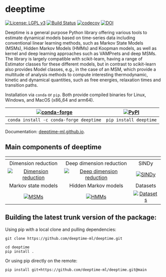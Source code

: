 # deeptime

[![License: LGPL v3](https://img.shields.io/badge/License-LGPL%20v3-blue.svg)](https://www.gnu.org/licenses/lgpl-3.0) [![Build Status](https://dev.azure.com/clonker/deeptime/_apis/build/status/deeptime-ml.deeptime?branchName=main)](https://dev.azure.com/clonker/deeptime/_build/latest?definitionId=1&branchName=main) [![codecov](https://codecov.io/gh/deeptime-ml/deeptime/branch/main/graph/badge.svg?token=MgQZqDM4sK)](https://codecov.io/gh/deeptime-ml/deeptime) [![DOI](https://img.shields.io/badge/DOI-10.1088%2F2632--2153%2Fac3de0-blue)](https://doi.org/10.1088/2632-2153/ac3de0)

Deeptime is a general purpose Python library offering various tools to estimate dynamical models 
based on time-series data including conventional linear learning methods, such as Markov State 
Models (MSMs), Hidden Markov Models (HMMs) and Koopman models, as well as kernel and 
deep learning approaches such as VAMPnets and deep MSMs. The library is largely compatible 
with scikit-learn, having a range of Estimator classes for these different models, but in 
contrast to scikit-learn also provides Model classes, e.g., in the case of an MSM, 
which provide a multitude of analysis methods to compute interesting thermodynamic, kinetic 
and dynamical quantities, such as free energies, relaxation times and transition paths.

Installation via `conda` or `pip`. Both provide compiled binaries for Linux, Windows, and MacOS (x86_64 and arm64).

|  [![conda-forge](https://img.shields.io/conda/v/conda-forge/deeptime?color=brightgreen&label=conda-forge)](https://github.com/conda-forge/deeptime-feedstock) 	|   [![PyPI](https://badge.fury.io/py/deeptime.svg)](https://pypi.org/project/deeptime)	|
|:-:	|:-:	|
|  `conda install -c conda-forge deeptime` |  `pip install deeptime`  	|

Documentation: [deeptime-ml.github.io](https://deeptime-ml.github.io/).

## Main components of deeptime

|  <!-- -->  |  <!-- -->  |  <!-- -->  |
|  :---:	|  :---:  |  :---:  |
|  Dimension reduction  |  Deep dimension reduction  |  SINDy  |
|  [![Dimension reduction](https://user-images.githubusercontent.com/1685266/208686380-087687e0-4dfa-4d27-a2a0-957c33566276.png)](https://deeptime-ml.github.io/latest/index_dimreduction.html) |  [![Deep dimension reduction](https://user-images.githubusercontent.com/1685266/208686212-f84f0a5b-a014-49d1-a469-dfa8a661d555.png)](https://deeptime-ml.github.io/latest/index_deepdimreduction.html)  |  [![SINDy](https://user-images.githubusercontent.com/1685266/208684380-d0234430-50fb-4a62-8d97-73ce1ebf2832.png)](https://deeptime-ml.github.io/latest/notebooks/sindy.html)  |
|  Markov state models  |  Hidden Markov models  |  Datasets  |
|  [![MSMs](https://user-images.githubusercontent.com/1685266/208686588-2e8b960b-06b0-4633-93a6-5df1e5b63209.png)](https://github.com/conda-forge/deeptime-feedstock) |  [![HMMs](https://user-images.githubusercontent.com/1685266/208683917-ef7acb41-062c-4503-b48d-dc7718779d9a.png)](https://deeptime-ml.github.io/latest/notebooks/hmm.html)  |  [![Datasets](https://user-images.githubusercontent.com/1685266/208684805-45c82242-6a8c-43f1-88b8-add1af4e7438.png)](https://deeptime-ml.github.io/latest/index_datasets.html)  |

## Building the latest trunk version of the package:

Using pip with a local clone and pulling dependencies:
```
git clone https://github.com/deeptime-ml/deeptime.git

cd deeptime
pip install .
```

Or using pip directly on the remote:
```
pip install git+https://github.com/deeptime-ml/deeptime.git@main
```
